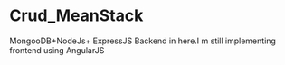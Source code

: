 # Crud_MeanStack
MongooDB+NodeJs+ ExpressJS Backend in here.I m still implementing frontend using AngularJS 
